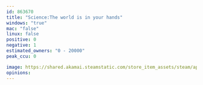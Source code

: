 ```yaml
---
id: 863670
title: "Science:The world is in your hands"
windows: "true"
mac: "false"
linux: false
positive: 0
negative: 1
estimated_owners: "0 - 20000"
peak_ccu: 0

image: https://shared.akamai.steamstatic.com/store_item_assets/steam/apps/863670/header.jpg?t=1529745359
opinions:
---
```

